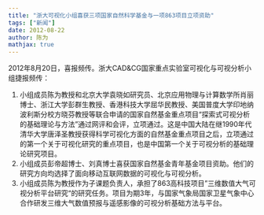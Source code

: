 ```yaml
---
title: "浙大可视化小组喜获三项国家自然科学基金与一项863项目立项资助"
tags: ["新闻"]
date: 2012-08-22
author: 陈为        
mathjax: true
---
```


2012年8月20日，喜报频传。浙大CAD&CG国家重点实验室可视化与可视分析小组捷报频传：

1. 小组成员陈为教授和北京大学袁晓如研究员、北京应用物理与计算数学所肖丽博士、浙江大学彭群生教授、香港科技大学屈华民教授、美国普度大学印地纳波利斯分校方晓芬教授等联合申请的国家自然基金重点项目“探索式可视分析的基础理论与方法”通过网评和会评，立项通过。这是中国大陆在继1990年代清华大学唐泽圣教授获得科学可视化方面的自然基金重点项目之后，立项通过的第一个关于可视化研究的重点项目，也是中国第一个关于可视分析的基础理论研究项目。
2. 小组成员彭帝超博士、刘真博士喜获国家自然基金青年基金项目资助。他们的研究方向均选择了面向移动互联网数据的可视化与可视分析。
3. 小组成员陈为教授作为子课题负责人，承担了863高科技项目”三维数值大气可视分析平台研究“的研究任务。项目为期3年，与国家气象局国家卫星气象中心合作研发三维大气数值预报与遥感影像的可视分析基础方法与平台。